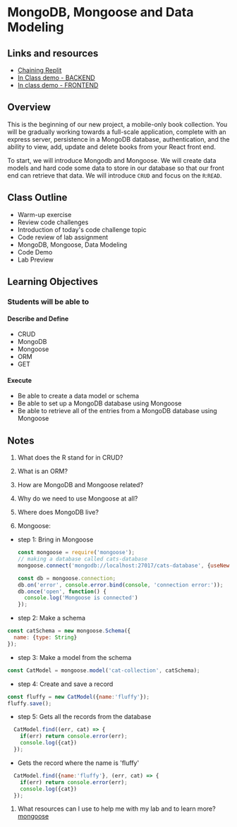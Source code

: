 # MongoDB, Mongoose and Data Modeling

## Links and resources

- [Chaining Replit](https://replit.com/@arpatterson31/Class-301d93-Chaining#index.js)
- [In Class demo - BACKEND](inclass-demo/backend/)
- [In class demo - FRONTEND](inclass-demo/frontend/)

## Overview

This is the beginning of our new project, a mobile-only book collection. You will be gradually working towards a full-scale application, complete with an express server, persistence in a MongoDB database, authentication, and the ability to view, add, update and delete books from your React front end.

To start, we will introduce Mongodb and Mongoose. We will create data models and hard code some data to store in our database so that our front end can retrieve that data. We will introduce `CRUD` and focus on the `R`:`READ`.

## Class Outline

- Warm-up exercise
- Review code challenges
- Introduction of today's code challenge topic
- Code review of lab assignment
- MongoDB, Mongoose, Data Modeling
- Code Demo
- Lab Preview

## Learning Objectives

### Students will be able to

#### Describe and Define

- CRUD
- MongoDB
- Mongoose
- ORM
- GET

#### Execute

- Be able to create a data model or schema
- Be able to set up a MongoDB database using Mongoose
- Be able to retrieve all of the entries from a MongoDB database using Mongoose

## Notes

1. What does the R stand for in CRUD?

1. What is an ORM?

1. How are MongoDB and Mongoose related?

1. Why do we need to use Mongoose at all?

1. Where does MongoDB live?

1. Mongoose:

- step 1: Bring in Mongoose

  ```javaScript
  const mongoose = require('mongoose');
  // making a database called cats-database
  mongoose.connect('mongodb://localhost:27017/cats-database', {useNewUrlParser: true, useUnifiedTopology: true});

  const db = mongoose.connection;
  db.on('error', console.error.bind(console, 'connection error:'));
  db.once('open', function() {
    console.log('Mongoose is connected')
  });
  ```

- step 2: Make a schema

```javaScript
const catSchema = new mongoose.Schema({
  name: {type: String}
});

```

- step 3: Make a model from the schema

```javaScript
const CatModel = mongoose.model('cat-collection', catSchema);
```

- step 4: Create and save a record

```javaScript
const fluffy = new CatModel({name:'fluffy'});
fluffy.save();
```

- step 5: Gets all the records from the database

```javaScript
  CatModel.find((err, cat) => {
    if(err) return console.error(err);
    console.log({cat})
  });
```

- Gets the record where the name is 'fluffy'

```javaScript
  CatModel.find({name:'fluffy'}, (err, cat) => {
    if(err) return console.error(err);
    console.log({cat})
  });
```

1. What resources can I use to help me with my lab and to learn more?
[mongoose](https://mongoosejs.com/docs/)

